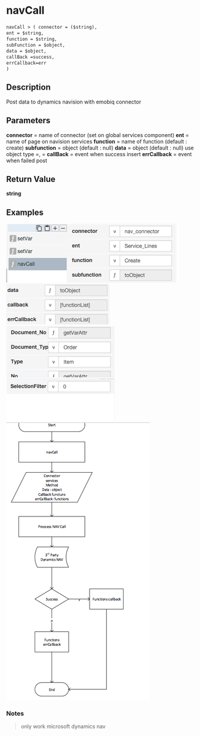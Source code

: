 # navCall

	navCall > (	connector = ($string),
	ent = $string,
	function = $string,
	subFunction = $object,
	data = $object,
	callBack =success,	
	errCallback=err 
	)

## Description

Post data to dynamics navision with emobiq connector

## Parameters

**connector** = name of connector (set on global services component)
**ent** = name of page on navision services
**function** = name of function (default : create)
**subfunction** = object  (default : null)
**data** = object  (default : null)
use object type 
			<name field>=<value>,
			<name field>=<value>
**callBack** = event when success insert 
**errCallback** = event when failed post 


		
## Return Value

**string**

## Examples

![](navCall1.png?raw=true)
![](navCall2.png?raw=true)
![](navCall3.png?raw=true)
![](navCall4.png?raw=true)
![](navCall5.png?raw=true)
### Notes
> only work microsoft dynamics nav
> 